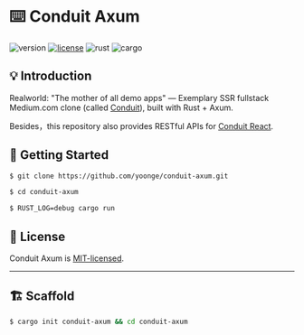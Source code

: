 # ⌨️ Conduit Axum

![version](https://img.shields.io/badge/version-0.1.0-green) [![license](https://img.shields.io/badge/license-MIT-blue)](./LICENSE) ![rust](https://img.shields.io/badge/rust-1.77.1-black.svg) ![cargo](https://img.shields.io/badge/cargo-1.77.1-black.svg)


## 💡 Introduction

Realworld: "The mother of all demo apps" — Exemplary SSR fullstack Medium.com clone (called [Conduit](https://github.com/yoonge/conduit-axum)), built with Rust + Axum.

Besides，this repository also provides RESTful APIs for [Conduit React](https://github.com/yoonge/conduit-react).


## 🔰 Getting Started

```sh
$ git clone https://github.com/yoonge/conduit-axum.git

$ cd conduit-axum

$ RUST_LOG=debug cargo run
```


<!-- ## 📁 Index -->


<!-- ## ⚡ Features -->


<!-- ## 📌 TODO -->


## 📄 License

Conduit Axum is [MIT-licensed](./LICENSE).


<!-- ## 🔗 Links -->


----


## 🏗️ Scaffold

```sh
$ cargo init conduit-axum && cd conduit-axum
```
